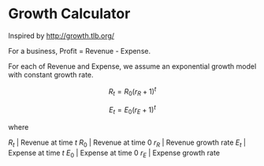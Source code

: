 Growth Calculator
=================

Inspired by http://growth.tlb.org/

For a business, Profit = Revenue - Expense.

For each of Revenue and Expense, we assume an exponential growth model with constant growth rate.

$$R_t = R_0(r_R + 1)^t$$

$$E_t = E_0(r_E + 1)^t$$

where

$R_t$ | Revenue at time $t$
$R_0$ | Revenue at time 0
$r_R$ | Revenue growth rate
$E_t$ | Expense at time $t$
$E_0$ | Expense at time 0
$r_E$ | Expense growth rate
